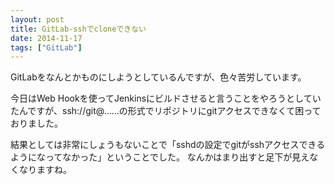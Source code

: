 ```yaml
---
layout: post
title: GitLab-sshでcloneできない
date: 2014-11-17
tags: ["GitLab"]
---
```


GitLabをなんとかものにしようとしているんですが、色々苦労しています。

今日はWeb Hookを使ってJenkinsにビルドさせると言うことをやろうとしていたんですが、ssh://git@......の形式でリポジトリにgitアクセスできなくて困っておりました。

結果としては非常にしょうもないことで「sshdの設定でgitがsshアクセスできるようになってなかった」ということでした。
なんかはまり出すと足下が見えなくなりますね。
